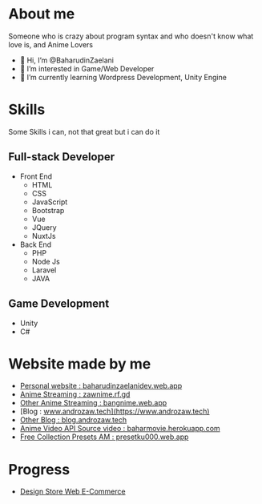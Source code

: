 # About me
Someone who is crazy about program syntax and who doesn't know what love is, and Anime Lovers
- 👋 Hi, I’m @BaharudinZaelani
- 👀 I’m interested in Game/Web Developer
- 🌱 I’m currently learning Wordpress Development, Unity Engine

# Skills
Some Skills i can, not that great but i can do it

## Full-stack Developer
- Front End
  - HTML
  - CSS
  - JavaScript
  - Bootstrap
  - Vue
  - JQuery
  - NuxtJs
- Back End
  - PHP
  - Node Js
  - Laravel
  - JAVA

## Game Development
- Unity
- C#

# Website made by me
- [Personal website : baharudinzaelanidev.web.app](https://baharudinzaelanidev.web.app)
- [Anime Streaming : zawnime.rf.gd](http://zawnime.rf.gd)
- [Other Anime Streaming : bangnime.web.app](https://bangnime.web.app)
- [Blog : www.androzaw.tech](https://www.androzaw.tech)
- [Other Blog : blog.androzaw.tech](https://blog.androzaw.tech)
- [Anime Video API Source video : baharmovie.herokuapp.com](https://baharmovie.herokuapp.com)
- [Free Collection Presets AM : presetku000.web.app](https://presetku000.web.app/)

# Progress
- [Design Store Web E-Commerce](https://baharudinzaelani.github.io/BaharudinZaelani/storedes1/)
